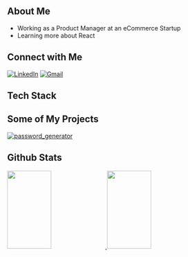 ## About Me &nbsp;
* Working as a Product Manager at an eCommerce Startup
* Learning more about React

## Connect with Me &nbsp;
<a href="https://www.linkedin.com/in/tingchunw" target="_blank"><img src="https://img.shields.io/badge/LinkedIn-%230077B5.svg?&style=flat-square&logo=linkedin&logoColor=white" alt="LinkedIn"></a>
<a href="mailto:tingchun0113@gmail.com" target="_blank"><img src="https://img.shields.io/badge/-Gmail-c14438?style=flat-square&logo=Gmail&logoColor=white" alt="Gmail"></a>


## Tech Stack &nbsp;




## Some of My Projects &nbsp;
<a href="https://github.com/tingchun0113/password_generator" target="_blank"><img src="https://github-readme-stats.vercel.app/api/pin/?username=tingchun0113&repo=password_generator" alt="password_generator"></a>

## Github Stats &nbsp;
<a href="https://github.com/tingchun0113"  target="_blank">
  <img height="180em" width="45%" src="https://github-readme-stats.vercel.app/api?username=tingchun0113&theme=buefy&show_icons=true" />
  <img height="180em" width="45%" src="https://github-readme-stats.vercel.app/api/top-langs/?username=tingchun0113&theme=buefy&layout=compact" />
</a>
